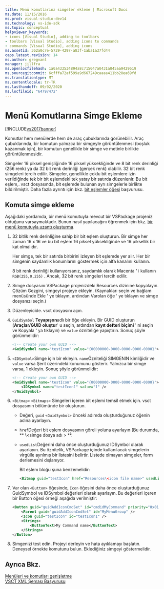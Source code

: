 ```yaml
---
title: Menü komutlarına simgeler ekleme | Microsoft Docs
ms.date: 11/15/2016
ms.prod: visual-studio-dev14
ms.technology: vs-ide-sdk
ms.topic: conceptual
helpviewer_keywords:
- icons [Visual Studio], adding to toolbars
- toolbars [Visual Studio], adding icons to commands
- commands [Visual Studio], adding icons
ms.assetid: 362a0c7e-5729-4297-a83f-1aba1a37fd44
caps.latest.revision: 14
ms.author: gregvanl
manager: jillfra
ms.openlocfilehash: 1a0a433534894a8c715047a0431a045aa9429619
ms.sourcegitcommit: 6cfffa72af599a9d667249caaaa411bb28ea69fd
ms.translationtype: MT
ms.contentlocale: tr-TR
ms.lasthandoff: 09/02/2020
ms.locfileid: "64797472"
---
```

# <a name="adding-icons-to-menu-commands"></a>Menü Komutlarına Simge Ekleme
[!INCLUDE[vs2017banner](../includes/vs2017banner.md)]

Komutlar hem menülerde hem de araç çubuklarında görünebilir. Araç çubuklarında, bir komutun yalnızca bir simgeyle görüntülenmesi (boşluk kazanmak için), bir komutun genellikle bir simge ve metinle birlikte görüntülenmesidir.  
  
 Simgeler 16 piksel genişliğinde 16 piksel yüksekliğinde ve 8 bit renk derinliği (256 renk) ya da 32 bit renk derinliği (gerçek renk) olabilir. 32 bit renk simgeleri tercih edilir. Simgeler, genellikle çoklu bit eşlemlere izin verildiğinde tek bir bit eşlemdeki tek yatay bir satırda düzenlenir. Bu bit eşlem,. vsct dosyasında, bit eşlemde bulunan ayrı simgelerle birlikte bildirilmiştir. Daha fazla ayrıntı için bkz. [bit eşlemler öğesi](../extensibility/bitmaps-element.md) başvurusu.  
  
## <a name="adding-an-icon-to-a-command"></a>Komuta simge ekleme  
 Aşağıdaki yordamda, bir menü komutuyla mevcut bir VSPackage projeniz olduğunu varsaymaktadır. Bunun nasıl yapılacağını öğrenmek için bkz. [bir menü komutuyla uzantı oluşturma](../extensibility/creating-an-extension-with-a-menu-command.md).  
  
1. 32 bitlik renk derinliğine sahip bir bit eşlem oluşturun. Bir simge her zaman 16 x 16 ve bu bit eşlem 16 piksel yüksekliğinde ve 16 piksellik bir kat olmalıdır.  
  
     Her simge, tek bir satırda birbirini izleyen bit eşlemde yer alır. Her bir simgenin saydamlık konumlarını göstermek için alfa kanalını kullanın.  
  
     8 bit renk derinliği kullanıyorsanız, saydamlık olarak Macenta ' i kullanın `RGB(255,0,255)` . Ancak, 32 bit renk simgeleri tercih edilir.  
  
2. Simge dosyasını VSPackage projenizdeki Resources dizinine kopyalayın. Çözüm Gezgini, simgeyi projeye ekleyin. (Kaynakları seçin ve bağlam menüsünde Ekle ' ye tıklayın, ardından Varolan öğe ' ye tıklayın ve simge dosyanızı seçin.)  
  
3. Düzenleyicide. vsct dosyasını açın.  
  
4. `GuidSymbol` **Teyapışon**adlı bir öğe ekleyin. Bir GUID oluşturun (**Araçlar/GUID oluştur**' u seçin, ardından **kayıt defteri biçimi** ' ni seçin ve Kopyala ' ya tıklayın) ve `value` özniteliğe yapıştırın. Sonuç şöyle görünmelidir:  
  
    ```xml  
    <!-- Create your own GUID -->  
    <GuidSymbol name="testIcon" value="{00000000-0000-0000-0000-0000}">  
    ```  
  
5. `<IDSymbol>`Simge için bir ekleyin. `name`Özniteliği SIMGENIN kimliğidir ve `value` varsa Şerit üzerindeki konumunu gösterir. Yalnızca bir simge varsa, 1 ekleyin. Sonuç şöyle görünmelidir:  
  
    ```xml  
    <!-- Create your own GUID -->  
    <GuidSymbol name="testIcon" value="{00000000-0000-0000-0000-0000}">  
        <IDSymbol name="testIcon1" value="1" />  
    </GuidSymbol>  
    ```  
  
6. `<Bitmap>` `<Bitmaps>` Simgeleri içeren bit eşlemi temsil etmek için. vsct dosyasının bölümünde bir oluşturun.  
  
    - Değeri, `guid` `<GuidSymbol>` önceki adımda oluşturduğunuz öğenin adına ayarlayın.  
  
    - `href`Değeri bit eşlem dosyasının göreli yoluna ayarlayın (Bu durumda, ** \\<simge dosya adı \> **.  
  
    - `usedList`Değerini daha önce oluşturduğunuz IDSymbol olarak ayarlayın. Bu öznitelik, VSPackage içinde kullanılacak simgelerin virgülle ayrılmış bir listesini belirtir. Listede olmayan simgeler, form derlemesini dışlanıyor.  
  
         Bit eşlem bloğu şuna benzemelidir:  
  
        ```xml  
        <Bitmap guid="testIcon" href="Resources\<icon file name>" usedList="testIcon1"/>  
        ```  
  
7. Var olan `<Button>` öğesinde, `Icon` öğesini daha önce oluşturduğunuz GuidSymbol ve IDSymbol değerleri olarak ayarlayın. Bu değerleri içeren bir Button öğesi örneği aşağıda verilmiştir:  
  
    ```xml  
    <Button guid="guidAddIconCmdSet" id="cmdidMyCommand" priority="0x0100" type="Button">  
        <Parent guid="guidAddIconCmdSet" id="MyMenuGroup" />  
        <Icon guid="testIcon" id="testIcon1" />  
        <Strings>  
            <ButtonText>My Command name</ButtonText>  
        </Strings>  
    </Button>  
    ```  
  
8. Simgenizi test edin. Projeyi derleyin ve hata ayıklamayı başlatın. Deneysel örnekte komutunu bulun. Eklediğiniz simgeyi göstermelidir.  
  
## <a name="see-also"></a>Ayrıca Bkz.  
 [Menüleri ve komutları genişletme](../extensibility/extending-menus-and-commands.md)   
 [VSCT XML Şeması Başvurusu](../extensibility/vsct-xml-schema-reference.md)
